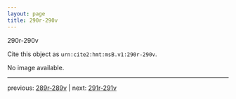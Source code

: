 ```yaml
---
layout: page
title: 290r-290v
---
```


290r-290v

Cite this object as `urn:cite2:hmt:msB.v1:290r-290v`.

No image available. 



---

previous: [289r-289v](../289r-289v/) | next: [291r-291v](../291r-291v/)
